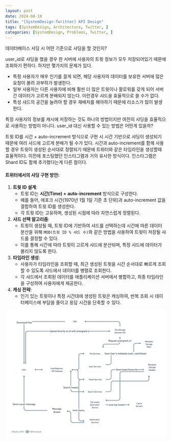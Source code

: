 ```yaml
---
layout: post
date: 2024-08-10
title: "[SystemDesign-Twritter] API Design"
tags: [SystemDesign, Architecture, Twitter, ]
categories: [SystemDesign, Problems, Twitter, ]
---
```



데이터베이스 샤딩 시 어떤 기준으로 샤딩을 할 것인지? 


user_id로 샤딩을 했을 경우 한 서버에 사용자의 트윗 정보가 모두 저장되어있기 때문에 조회하기 편하다. 하지만 몇가지의 문제가 있다. 

- 특정 사용자가 매우 인기를 끌게 되면, 해당 사용자의 데이터를 보유한 서버에 많은 요청이 몰려 과부하가 발생한다.
- 일부 사용자는 다른 사용자에 비해 훨씬 더 많은 트윗이나 팔로워를 갖게 되어 서버 간 데이터가 고르게 분배되지 않는다. 이런경우 샤드을 효율적으로 쓸 수가 없다.
- 특성 샤드의 공간을 늘려야 할 경우 재배치를 해야하기 때문에 리소스가 많이 발생한다.

특정 사용자의 정보를 캐시에 저장하는 것도 하나의 방법이지만 여전히 샤딩을 효율적으로 사용하는 방법이 아니다. user_id 대신 사용할 수 있는 방법은 어떤게 있을까?


트윗 ID를 시간 + auto-increment 방식으로 구현 시 시간 기반으로 샤딩이 생성되기 때문에 여러 샤드에 고르게 분배가 될 수가 있다. 시간과 auto-increment를 함께 사용할 경우 트윗이 생성된 순서대로 정렬되기 때문에 트위터와 같은 타임라인을 생성할때 효율적이다.  이전에 포스팅했던 인스타그램과 거의 유사한 방식이다. 인스타그램은 Shard ID도 함께 추가했다는게 다른 점이다.


#### **트위터에서의 샤딩 구현 방안:**

1. **트윗 ID 설계**:
	- 트윗 ID는 **시간(Time) + auto-increment** 방식으로 구성한다.
	- 예를 들어, 에포크 시간(1970년 1월 1일 기준 초 단위)과 auto-increment 값을 결합하여 트윗 ID를 생성한다.
	- 각 트윗 ID는 고유하며, 생성된 시점에 따라 자연스럽게 정렬된다.
2. **샤드 선택 알고리즘**:
	- 트윗이 생성될 때, 트윗 ID에 기반하여 샤드를 선택하는데 시간에 따른 데이터 분산을 위해 `MOD(트윗 ID % 샤드 수)`와 같은 방법을 사용하여 트윗이 저장될 샤드를 결정할 수 있다.
	- 이를 통해 시간에 따라 트윗이 고르게 샤드에 분산되며, 특정 샤드에 데이터가 몰리지 않도록 한다.
3. **타임라인 생성**:
	- 사용자가 타임라인을 조회할 때, 최근 생성된 트윗을 시간 순서대로 빠르게 조회할 수 있도록 샤드에서 데이터를 병렬로 조회한다.
	- 각 샤드에서 조회된 데이터를 애플리케이션 서버에서 병합하고, 최종 타임라인을 구성하여 사용자에게 제공한다.
4. **캐싱 전략**:
	- 인기 있는 트윗이나 특정 시간대에 생성된 트윗은 캐싱하여, 반복 조회 시 데이터베이스에 부담을 줄이고 응답 시간을 단축할 수 있다.

![0](/assets/img/2024-08-10-[SystemDesign-Twritter]-API-Design.md/0.png)

